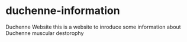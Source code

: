 # duchenne-information
Duchenne Website
this is a website to inroduce some information about Duchenne muscular destorophy
